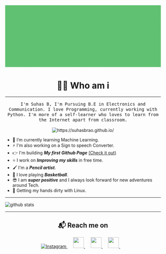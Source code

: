 <h3 align = "left" >
  <img 
    src = "/images/header_plain.gif"
    width = 1000
    height = 200
  />
  <!--- <samp>Hey There! Im Happy to have you here.</samp> -->
 </h3>
 
<!--
**SuhasBRao/SuhasBRao** is a ✨ _special_ ✨ repository because its `README.md` (this file) appears on your GitHub profile.-->
<h1 align="center"> 👨‍💻 Who am i </h1>

---

<p align="center">
  <samp>I'm Suhas B, I'm Pursuing B.E in Electronics and Communication. I love Programming, currently working with Python.
    I'm more of a self-learner who loves to learn from the Internet apart from classroom.
  </samp>
  <br> <br>
  <img src="https://komarev.com/ghpvc/?username=SuhasBRao&color=green&style=flat" color=green alt="https://suhasbrao.github.io/" /> 
 
  <!-- <img src="https://komarev.com/ghpvc/?username=SuhasBRao" alt="https://github.com/SuhasBRao" /> --->
</p>

- &#128214; I’m currently learning Machine Learning.
- &#9889; I'm also working on a Sign to speech Converter.
- &#128073; I'm building ***My first Github Page*** [(Check it out)](https://suhasbrao.github.io/)
- &#11088; I work on ***Improving my skills*** in free time.
- &#128396; I'm a ***Pencil artist***.
- &#127936; I love playing ***Basketball***.
- &#128526; I am ***super positive*** and I always look forward for new adventures around Tech.
- &#129311; Getting my hands dirty with Linux.

---

![github stats](https://github-readme-stats.vercel.app/api?username=SuhasBRao)

<!--![Top Languages Card](https://github-readme-stats.vercel.app/api/top-langs/?username=SuhasBRao)
-->

---

<h2  align="center">&#x1F4EC; Reach me on</h2>

<p align = "center">  
<a href="https://www.instagram.com/suhasbrao/">
  <img
    alt="Instagram"
    src = "https://image.flaticon.com/icons/png/128/185/185985.png"
    width = 35
    height = 35
   />
</a>
&emsp;
<a href="mailto:raos04567@gmail.com?subject=Hello%20Ileri,%20From%20Github">
  <img 
    src = "https://image.flaticon.com/icons/png/128/552/552486.png"
    width = 35
    height = 35   
 />
</a>
&emsp;
<a href="https://in.linkedin.com/in/suhasbrao?trk=profile-badge">
  <img 
    src = "https://image.flaticon.com/icons/png/128/185/185964.png"
    width = 35
    height = 35   
 />
</a>
&emsp;
<a href="https://www.quora.com/profile/Suhas-Rao-66">
  <img 
    src = "https://image.flaticon.com/icons/png/128/185/185976.png"
    width = 35
    height = 35   
 />
</a>
&nbsp;&nbsp;&nbsp;&nbsp;
</p>


  
